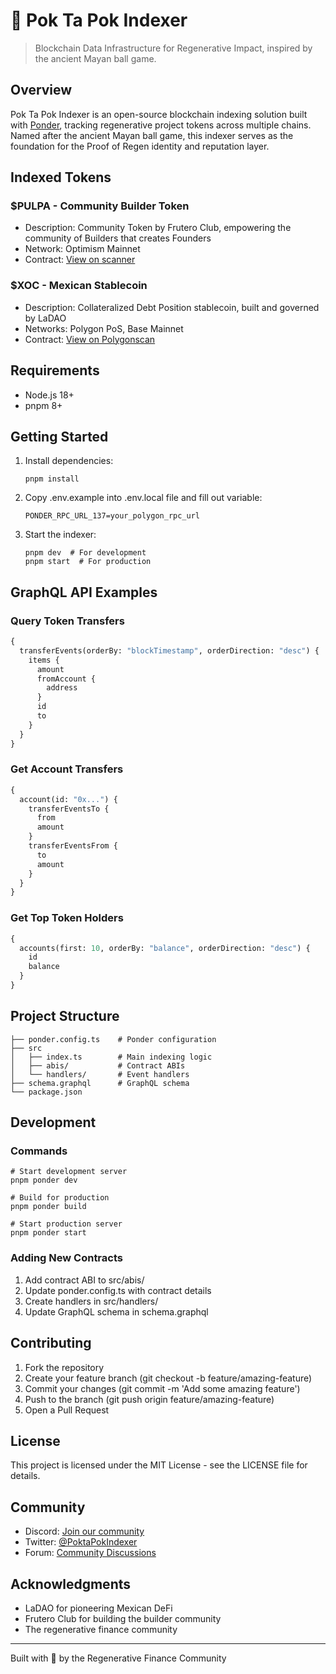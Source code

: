 # 🏀 Pok Ta Pok Indexer

> Blockchain Data Infrastructure for Regenerative Impact, inspired by the ancient Mayan ball game.

## Overview

Pok Ta Pok Indexer is an open-source blockchain indexing solution built with [Ponder](https://ponder.sh), tracking regenerative project tokens across multiple chains. Named after the ancient Mayan ball game, this indexer serves as the foundation for the Proof of Regen identity and reputation layer.

## Indexed Tokens

### $PULPA - Community Builder Token

- Description: Community Token by Frutero Club, empowering the community of Builders that creates Founders
- Network: Optimism Mainnet
- Contract: [View on scanner](https://optimistic.etherscan.io/address/0x029263aa1be88127f1794780d9eef453221c2f30)

### $XOC - Mexican Stablecoin

- Description: Collateralized Debt Position stablecoin, built and governed by LaDAO
- Networks: Polygon PoS, Base Mainnet
- Contract: [View on Polygonscan](https://polygonscan.com/address/0xa411c9Aa00E020e4f88Bc19996d29c5B7ADB4ACf)

## Requirements

- Node.js 18+
- pnpm 8+

## Getting Started

1. Install dependencies:

   ```
   pnpm install
   ```

2. Copy .env.example into .env.local file and fill out variable:

   ```
   PONDER_RPC_URL_137=your_polygon_rpc_url
   ```

3. Start the indexer:
   ```
   pnpm dev  # For development
   pnpm start  # For production
   ```

## GraphQL API Examples

### Query Token Transfers

```graphql
{
  transferEvents(orderBy: "blockTimestamp", orderDirection: "desc") {
    items {
      amount
      fromAccount {
        address
      }
      id
      to
    }
  }
}
```

### Get Account Transfers

```graphql
{
  account(id: "0x...") {
    transferEventsTo {
      from
      amount
    }
    transferEventsFrom {
      to
      amount
    }
  }
}
```

### Get Top Token Holders

```graphql
{
  accounts(first: 10, orderBy: "balance", orderDirection: "desc") {
    id
    balance
  }
}
```

## Project Structure

```
├── ponder.config.ts    # Ponder configuration
├── src
│   ├── index.ts        # Main indexing logic
│   ├── abis/           # Contract ABIs
│   └── handlers/       # Event handlers
├── schema.graphql      # GraphQL schema
└── package.json
```

## Development

### Commands

```
# Start development server
pnpm ponder dev

# Build for production
pnpm ponder build

# Start production server
pnpm ponder start
```

### Adding New Contracts

1. Add contract ABI to src/abis/
2. Update ponder.config.ts with contract details
3. Create handlers in src/handlers/
4. Update GraphQL schema in schema.graphql

## Contributing

1. Fork the repository
2. Create your feature branch (git checkout -b feature/amazing-feature)
3. Commit your changes (git commit -m 'Add some amazing feature')
4. Push to the branch (git push origin feature/amazing-feature)
5. Open a Pull Request

## License

This project is licensed under the MIT License - see the LICENSE file for details.

## Community

- Discord: [Join our community](#)
- Twitter: [@PoktaPokIndexer](#)
- Forum: [Community Discussions](#)

## Acknowledgments

- LaDAO for pioneering Mexican DeFi
- Frutero Club for building the builder community
- The regenerative finance community

---

Built with 💚 by the Regenerative Finance Community

